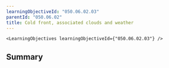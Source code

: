 ```yaml
---
learningObjectiveId: "050.06.02.03"
parentId: "050.06.02"
title: Cold front, associated clouds and weather
---
```


```tsx eval
<LearningObjectives learningObjectiveId={"050.06.02.03"} />
```

## Summary
